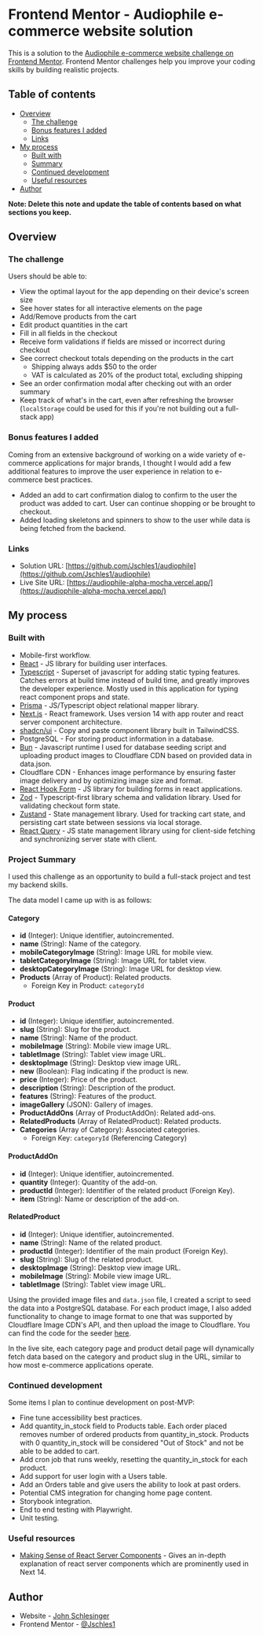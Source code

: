 # Frontend Mentor - Audiophile e-commerce website solution

This is a solution to the [Audiophile e-commerce website challenge on Frontend Mentor](https://www.frontendmentor.io/challenges/audiophile-ecommerce-website-C8cuSd_wx). Frontend Mentor challenges help you improve your coding skills by building realistic projects. 

## Table of contents

- [Overview](#overview)
  - [The challenge](#the-challenge)
  - [Bonus features I added](#bonus-features-i-added)
  - [Links](#links)
- [My process](#my-process)
  - [Built with](#built-with)
  - [Summary](#summary)
  - [Continued development](#continued-development)
  - [Useful resources](#useful-resources)
- [Author](#author)

**Note: Delete this note and update the table of contents based on what sections you keep.**

## Overview

### The challenge

Users should be able to:

- View the optimal layout for the app depending on their device's screen size
- See hover states for all interactive elements on the page
- Add/Remove products from the cart
- Edit product quantities in the cart
- Fill in all fields in the checkout
- Receive form validations if fields are missed or incorrect during checkout
- See correct checkout totals depending on the products in the cart
  - Shipping always adds $50 to the order
  - VAT is calculated as 20% of the product total, excluding shipping
- See an order confirmation modal after checking out with an order summary
- Keep track of what's in the cart, even after refreshing the browser (`localStorage` could be used for this if you're not building out a full-stack app)

### Bonus features I added

Coming from an extensive background of working on a wide variety of e-commerce applications for major brands, I thought I would add a few additional features to improve the user experience in relation to e-commerce best practices.

- Added an add to cart confirmation dialog to confirm to the user the product was added to cart. User can continue shopping or be brought to checkout.
- Added loading skeletons and spinners to show to the user while data is being fetched from the backend.

### Links

- Solution URL: [https://github.com/Jschles1/audiophile](https://github.com/Jschles1/audiophile)
- Live Site URL: [https://audiophile-alpha-mocha.vercel.app/](https://audiophile-alpha-mocha.vercel.app/)

## My process

### Built with

- Mobile-first workflow.
- [React](https://reactjs.org/) - JS library for building user interfaces.
- [Typescript](https://www.typescriptlang.org/) - Superset of javascript for adding static typing features. Catches errors at build time instead of build time, and greatly improves the developer experience. Mostly used in this application for typing react component props and state.
- [Prisma](https://www.prisma.io/) - JS/Typescript object relational mapper library.
- [Next.js](https://nextjs.org/) - React framework. Uses version 14 with app router and react server component architecture.
- [shadcn/ui](https://ui.shadcn.com/) - Copy and paste component library built in TailwindCSS.
- PostgreSQL - For storing product information in a database.
- [Bun](https://bun.sh/) - Javascript runtime I used for database seeding script and uploading product images to Cloudflare CDN based on provided data in data.json.
- Cloudflare CDN - Enhances image performance by ensuring faster image delivery and by optimizing image size and format.
- [React Hook Form](https://react-hook-form.com/) - JS library for building forms in react applications.
- [Zod](https://zod.dev) - Typescript-first library schema and validation library. Used for validating checkout form state.
- [Zustand](https://zustand-demo.pmnd.rs/) - State management library. Used for tracking cart state, and persisting cart state between sessions via local storage.
- [React Query](https://tanstack.com/query/v3/) - JS state management library using for client-side fetching and synchronizing server state with client.

### Project Summary

I used this challenge as an opportunity to build a full-stack project and test my backend skills.

The data model I came up with is as follows:

#### Category
- **id** (Integer): Unique identifier, autoincremented.
- **name** (String): Name of the category.
- **mobileCategoryImage** (String): Image URL for mobile view.
- **tabletCategoryImage** (String): Image URL for tablet view.
- **desktopCategoryImage** (String): Image URL for desktop view.
- **Products** (Array of Product): Related products.
  - Foreign Key in Product: `categoryId`

#### Product
- **id** (Integer): Unique identifier, autoincremented.
- **slug** (String): Slug for the product.
- **name** (String): Name of the product.
- **mobileImage** (String): Mobile view image URL.
- **tabletImage** (String): Tablet view image URL.
- **desktopImage** (String): Desktop view image URL.
- **new** (Boolean): Flag indicating if the product is new.
- **price** (Integer): Price of the product.
- **description** (String): Description of the product.
- **features** (String): Features of the product.
- **imageGallery** (JSON): Gallery of images.
- **ProductAddOns** (Array of ProductAddOn): Related add-ons.
- **RelatedProducts** (Array of RelatedProduct): Related products.
- **Categories** (Array of Category): Associated categories.
  - Foreign Key: `categoryId` (Referencing Category)

#### ProductAddOn
- **id** (Integer): Unique identifier, autoincremented.
- **quantity** (Integer): Quantity of the add-on.
- **productId** (Integer): Identifier of the related product (Foreign Key).
- **item** (String): Name or description of the add-on.

#### RelatedProduct
- **id** (Integer): Unique identifier, autoincremented.
- **name** (String): Name of the related product.
- **productId** (Integer): Identifier of the main product (Foreign Key).
- **slug** (String): Slug of the related product.
- **desktopImage** (String): Desktop view image URL.
- **mobileImage** (String): Mobile view image URL.
- **tabletImage** (String): Tablet view image URL.

Using the provided image files and `data.json` file, I created a script to seed the data into a PostgreSQL database. For each product image, I also added functionality to change to image format to one that was supported by Cloudflare Image CDN's API, and then upload the image to Cloudflare. You can find the code for the seeder [here](https://github.com/Jschles1/audiophile-seeder).

In the live site, each category page and product detail page will dynamically fetch data based on the category and product slug in the URL, similar to how most e-commerce applications operate.

### Continued development

Some items I plan to continue development on post-MVP:
- Fine tune accessibility best practices.
- Add quantity_in_stock field to Products table. Each order placed removes number of ordered products from quantity_in_stock. Products with 0 quantity_in_stock will be considered "Out of Stock" and not be able to be added to cart.
- Add cron job that runs weekly, resetting the quantity_in_stock for each product.
- Add support for user login with a Users table.
- Add an Orders table and give users the ability to look at past orders.
- Potential CMS integration for changing home page content.
- Storybook integration.
- End to end testing with Playwright.
- Unit testing.

### Useful resources

- [Making Sense of React Server Components](https://www.joshwcomeau.com/react/server-components/) - Gives an in-depth explanation of react server components which are prominently used in Next 14.

## Author

- Website - [John Schlesinger](https://jschles-portfolio.vercel.app/)
- Frontend Mentor - [@Jschles1](https://www.frontendmentor.io/profile/Jschles1)
